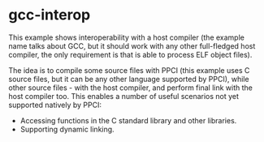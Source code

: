 # gcc-interop

This example shows interoperability with a host compiler (the example
name talks about GCC, but it should work with any other full-fledged
host compiler, the only requirement is that is able to process ELF
object files).

The idea is to compile some source files with PPCI (this example uses
C source files, but it can be any other language supported by PPCI),
while other source files - with the host compiler, and perform final
link with the host compiler too. This enables a number of useful
scenarios not yet supported natively by PPCI:

* Accessing functions in the C standard library and other libraries.
* Supporting dynamic linking.
